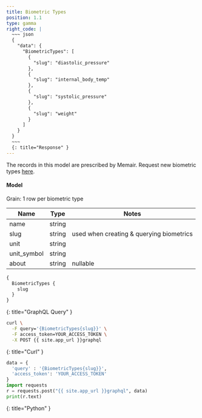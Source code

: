 ```yaml
---
title: Biometric Types
position: 1.1
type: gamma
right_code: |
  ~~~ json
  {
    "data": {
      "BiometricTypes": [
        {
          "slug": "diastolic_pressure"
        },
        {
          "slug": "internal_body_temp"
        },
        {
          "slug": "systolic_pressure"
        },
        {
          "slug": "weight"
        }
      ]
    }
  }
  ~~~
  {: title="Response" }
---
```


The records in this model are prescribed by Memair. Request new biometric types [here](http://blog.memair.com/contact).

#### Model

Grain: 1 row per biometric type

| Name | Type | Notes |
|-------|--------|---------|
| name | string |  |
| slug | string | used when creating & querying biometrics |
| unit | string |  |
| unit_symbol | string |  |
| about | string | nullable |


~~~ graphql
{
  BiometricTypes {
    slug
  }
}
~~~
{: title="GraphQL Query" }

~~~ bash
curl \
  -F query='{BiometricTypes{slug}}' \
  -F access_token=YOUR_ACCESS_TOKEN \
  -X POST {{ site.app_url }}graphql
~~~
{: title="Curl" }

~~~ python
data = {
  'query' : '{BiometricTypes{slug}}',
  'access_token': 'YOUR_ACCESS_TOKEN'
}
import requests
r = requests.post("{{ site.app_url }}graphql", data)
print(r.text)
~~~
{: title="Python" }
